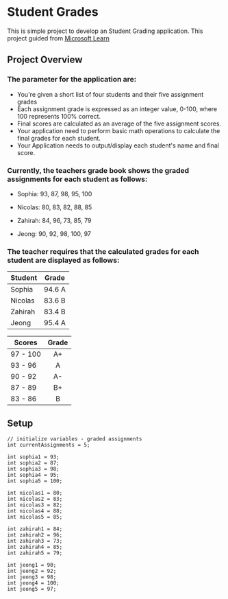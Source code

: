 # Student Grades

This is simple project to develop an Student Grading application. This project guided from [Microsoft Learn](https://learn.microsoft.com/en-us/training/modules/guided-project-calculate-print-student-grades)

## Project Overview

### The parameter for the application are:
* You're given a short list of four students and their five assignment grades
* Each assignment grade is expressed as an integer value, 0-100, where 100 represents 100% correct.
* Final scores are calculated as an average of the five assignment scores.
* Your application need to perform basic math operations to calculate the final grades for each student.
* Your Application needs to output/display each student's name and final score.

### Currently, the teachers grade book shows the graded assignments for each student as follows:

* Sophia: 93, 87, 98, 95, 100

* Nicolas: 80, 83, 82, 88, 85

* Zahirah:   84, 96, 73, 85, 79

* Jeong:  90, 92, 98, 100, 97

### The teacher requires that the calculated grades for each student are displayed as follows:

Student | Grade
--- | ---
Sophia | 94.6  A
Nicolas | 83.6  B
Zahirah | 83.4  B
Jeong | 95.4  A

Scores | Grade
--- | :---:
97 - 100 | A+
93 - 96 | A
90 - 92 | A-
87 - 89 | B+
83 - 86 | B

## Setup
```
// initialize variables - graded assignments 
int currentAssignments = 5;

int sophia1 = 93;
int sophia2 = 87;
int sophia3 = 98;
int sophia4 = 95;
int sophia5 = 100;

int nicolas1 = 80;
int nicolas2 = 83;
int nicolas3 = 82;
int nicolas4 = 88;
int nicolas5 = 85;

int zahirah1 = 84;
int zahirah2 = 96;
int zahirah3 = 73;
int zahirah4 = 85;
int zahirah5 = 79;

int jeong1 = 90;
int jeong2 = 92;
int jeong3 = 98;
int jeong4 = 100;
int jeong5 = 97;
```

